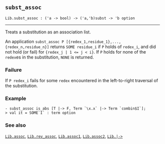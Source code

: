 ## `subst_assoc`

``` hol4
Lib.subst_assoc : ('a -> bool) -> ('a,'b)subst -> 'b option
```

------------------------------------------------------------------------

Treats a substitution as an association list.

An application
`subst_assoc P [{redex_1,residue_1},...,{redex_n,residue_n}]` returns
`SOME residue_i` if `P` holds of `redex_i`, and did not hold (or fail)
for `{redex_j | 1 <= j < i}`. If `P` holds for none of the `redex`es in
the substitution, `NONE` is returned.

### Failure

If `P redex_i` fails for some `redex` encountered in the left-to-right
traversal of the substitution.

### Example

``` hol4
- subst_assoc is_abs [T |-> F, Term `\x.x` |-> Term `combin$I`];
> val it = SOME`I` : term option
```

### See also

[`Lib.assoc`](#Lib.assoc), [`Lib.rev_assoc`](#Lib.rev_assoc),
[`Lib.assoc1`](#Lib.assoc1), [`Lib.assoc2`](#Lib.assoc2),
[`Lib.|->`](#Lib..GZKQ4)
